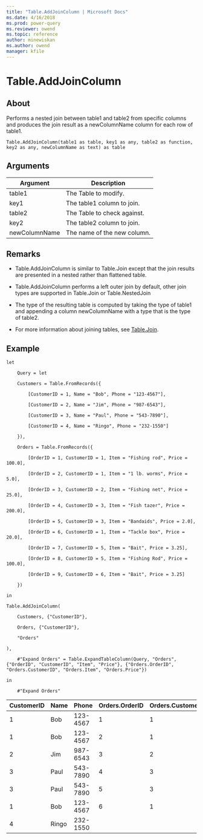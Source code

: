 ```yaml
---
title: "Table.AddJoinColumn | Microsoft Docs"
ms.date: 4/16/2018
ms.prod: power-query
ms.reviewer: owend
ms.topic: reference
author: minewiskan
ms.author: owend
manager: kfile
---
```

# Table.AddJoinColumn

  
## About  
Performs a nested join between table1 and table2 from specific columns and produces the join result as a newColumnName column for each row of table1.  
  
```  
Table.AddJoinColumn(table1 as table, key1 as any, table2 as function, key2 as any, newColumnName as text) as table  
```  
  
## Arguments  
  
|Argument|Description|  
|------------|---------------|  
|table1|The Table to modify.|  
|key1|The table1 column to join.|  
|table2|The Table to check against.|  
|key2|The table2 column to join.|  
|newColumnName|The name of the new column.|  
  
## <a name="__toc360789606"></a>Remarks  
  
-   Table.AddJoinColumn is similar to Table.Join except that the join results are presented in a nested rather than flattened table.  
  
-   Table.AddJoinColumn performs a left outer join by default, other join types are supported in Table.Join or Table.NestedJoin  
  
-   The type of the resulting table is computed by taking the type of table1 and appending a column newColumnName with a type that is the type of table2.  
  
-   For more information about joining tables, see [Table.Join](table-join.md).  
  
## Example  
  
```  
let  
  
    Query = let  
  
    Customers = Table.FromRecords({  
  
        [CustomerID = 1, Name = "Bob", Phone = "123-4567"],  
  
        [CustomerID = 2, Name = "Jim", Phone = "987-6543"],  
  
        [CustomerID = 3, Name = "Paul", Phone = "543-7890"],  
  
        [CustomerID = 4, Name = "Ringo", Phone = "232-1550"]  
  
    }),  
  
    Orders = Table.FromRecords({  
  
        [OrderID = 1, CustomerID = 1, Item = "Fishing rod", Price = 100.0],  
  
        [OrderID = 2, CustomerID = 1, Item = "1 lb. worms", Price = 5.0],  
  
        [OrderID = 3, CustomerID = 2, Item = "Fishing net", Price = 25.0],  
  
        [OrderID = 4, CustomerID = 3, Item = "Fish tazer", Price = 200.0],  
  
        [OrderID = 5, CustomerID = 3, Item = "Bandaids", Price = 2.0],  
  
        [OrderID = 6, CustomerID = 1, Item = "Tackle box", Price = 20.0],  
  
        [OrderID = 7, CustomerID = 5, Item = "Bait", Price = 3.25],  
  
        [OrderID = 8, CustomerID = 5, Item = "Fishing Rod", Price = 100.0],  
  
        [OrderID = 9, CustomerID = 6, Item = "Bait", Price = 3.25]  
  
    })  
  
in  
  
Table.AddJoinColumn(  
  
    Customers, {"CustomerID"},  
  
    Orders, {"CustomerID"},  
  
    "Orders"  
  
),  
  
    #"Expand Orders" = Table.ExpandTableColumn(Query, "Orders", {"OrderID", "CustomerID", "Item", "Price"}, {"Orders.OrderID", "Orders.CustomerID", "Orders.Item", "Orders.Price"})  
  
in  
  
    #"Expand Orders"  
```  
  
|CustomerID|Name|Phone|Orders.OrderID|Orders.CustomerID|Orders.Item|Orders.Price|  
|--------------|--------|---------|------------------|---------------------|---------------|----------------|  
|1|Bob|123-4567|1|1|Fishing rod|100|  
|1|Bob|123-4567|2|1|1 lb. worms|5|  
|2|Jim|987-6543|3|2|Fishing net|25|  
|3|Paul|543-7890|4|3|Fish tazer|200|  
|3|Paul|543-7890|5|3|Bandaids|2|  
|1|Bob|123-4567|6|1|Tackle box|20|  
|4|Ringo|232-1550|||||  
  
